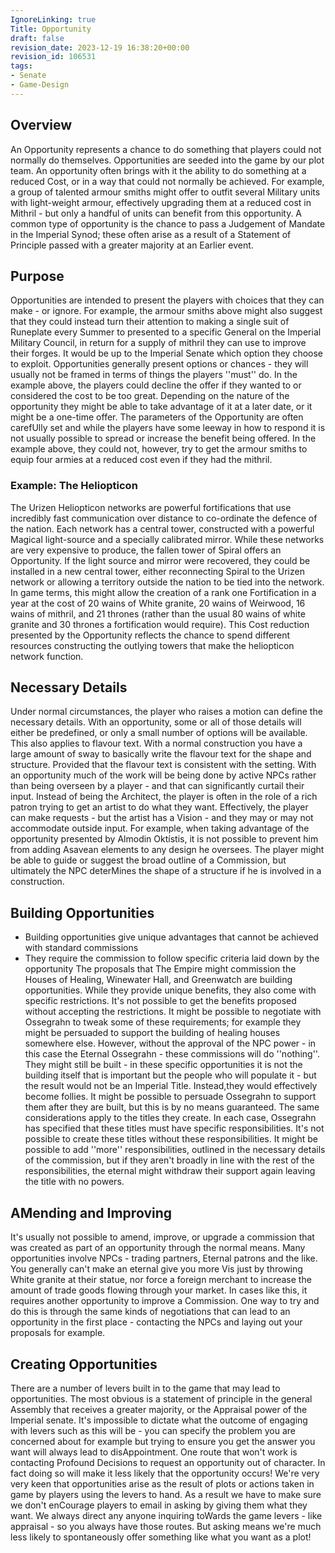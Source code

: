 ```yaml
---
IgnoreLinking: true
Title: Opportunity
draft: false
revision_date: 2023-12-19 16:38:20+00:00
revision_id: 106531
tags:
- Senate
- Game-Design
---
```


## Overview
An Opportunity represents a chance to do something that players could not normally do themselves. Opportunities are seeded into the game by our plot team. An opportunity often brings with it the ability to do something at a reduced Cost, or in a way that could not normally be achieved. For example, a group of talented armour smiths might offer to outfit several Military units with light-weight armour, effectively upgrading them at a reduced cost in Mithril - but only a handful of units can benefit from this opportunity.
A common type of opportunity is the chance to pass a Judgement of Mandate in the Imperial Synod; these often arise as a result of a Statement of Principle passed with a greater majority at an Earlier event.
## Purpose
Opportunities are intended to present the players with choices that they can make - or ignore. For example, the armour smiths above might also suggest that they could instead turn their attention to making a single suit of Runeplate every Summer to presented to a specific General on the Imperial Military Council, in return for a supply of mithril they can use to improve their forges. It would be up to the Imperial Senate which option they choose to exploit.
Opportunities generally present options or chances - they will usually not be framed in terms of things the players ''must'' do. In the example above, the players could decline the offer if they wanted to or considered the cost to be too great. Depending on the nature of the opportunity they might be able to take advantage of it at a later date, or it might be a one-time offer. 
The parameters of the Opportunity are often carefUlly set and while the players have some leeway in how to respond it is not usually possible to spread or increase the benefit being offered. In the example above, they could not, however, try to get the armour smiths to equip four armies at a reduced cost even if they had the mithril.
### Example: The Heliopticon
The Urizen Heliopticon networks are powerful fortifications that use incredibly fast communication over distance to co-ordinate the defence of the nation. Each network has a central tower, constructed with a powerful Magical light-source and a specially calibrated mirror. While these networks are very expensive to produce, the fallen tower of Spiral offers an Opportunity. If the light source and mirror were recovered, they could be installed in a new central tower, either reconnecting Spiral to the Urizen network or allowing a territory outside the nation to be tied into the network.
In game terms, this might allow the creation of a rank one Fortification in a year at the cost of 20 wains of White granite, 20 wains of Weirwood, 16 wains of mithril, and 21 thrones (rather than the usual 80 wains of white granite and 30 thrones a fortification would require). This Cost reduction presented by the Opportunity reflects the chance to spend different resources constructing the outlying towers that make the heliopticon network function.
## Necessary Details
Under normal circumstances, the player who raises a motion can define the necessary details. With an opportunity, some or all of those details will either be predefined, or only a small number of options will be available.
This also applies to flavour text. With a normal construction you have a large amount of sway to basically write the flavour text for the shape and structure. Provided that the flavour text is consistent with the setting. With an opportunity much of the work will be being done by active NPCs rather than being overseen by a player - and that can significantly curtail their input. Instead of being the Architect, the player is often in the role of a rich patron trying to get an artist to do what they want. Effectively, the player can make requests - but the artist has a Vision - and they may or may not accommodate outside input.
For example, when taking advantage of the opportunity presented by Almodin Oktístis, it is not possible to prevent him from adding Asavean elements to any design he oversees. The player might be able to guide or suggest the broad outline of a Commission, but ultimately the NPC deterMines the shape of a structure if he is involved in a construction.
## Building Opportunities
* Building opportunities give unique advantages that cannot be achieved with standard commissions
* They require the commission to follow specific criteria laid down by the opportunity
The proposals that The Empire might commission the Houses of Healing, Winewater Hall, and Greenwatch are building opportunities. While they provide unique benefits, they also come with specific restrictions. It's not possible to get the benefits proposed without accepting the restrictions. It might be possible to negotiate with Ossegrahn to tweak some of these requirements; for example they might be persuaded to support the building of healing houses somewhere else. However, without the approval of the NPC power - in this case the Eternal Ossegrahn - these commissions will do ''nothing''. They might still be built - in these specific opportunities it is not the building itself that is important but the people who will populate it - but the result would not be an Imperial Title. Instead,they would effectively become follies. It might be possible to persuade Ossegrahn to support them after they are built, but this is by no means guaranteed.
The same considerations apply to the titles they create. In each case, Ossegrahn has specified that these titles must have specific responsibilities. It's not possible to create these titles without these responsibilities. It might be possible to add ''more'' responsibilities, outlined in the necessary details of the commission, but if they aren't broadly in line with the rest of the responsibilities, the eternal might withdraw their support again leaving the title with no powers.
## AMending and Improving
It's usually not possible to amend, improve, or upgrade a commission that was created as part of an opportunity through the normal means. Many opportunities involve NPCs - trading partners, Eternal patrons and the like. You generally can't make an eternal give you more Vis just by throwing White granite at their statue, nor force a foreign merchant to increase the amount of trade goods flowing through your market. In cases like this, it requires another opportunity to improve a Commission. One way to try and do this is through the same kinds of negotiations that can lead to an opportunity in the first place - contacting the NPCs and laying out your proposals for example.
## Creating Opportunities
There are a number of levers built in to the game that may lead to opportunities. The most obvious is a statement of principle in the general Assembly that receives a greater majority, or the Appraisal power of the Imperial senate. It's impossible to dictate what the outcome of engaging with levers such as this will be - you can specify the problem you are concerned about for example but trying to ensure you get the answer you want will always lead to disAppointment.
One route that won't work is contacting Profound Decisions to request an opportunity out of character. In fact doing so will make it less likely that the opportunity occurs! We're very very keen that opportunities arise as the result of plots or actions taken in game by players using the levers to hand. As a result we have to make sure we don't enCourage players to email in asking by giving them what they want. We always direct any anyone inquiring toWards the game levers - like appraisal - so you always have those routes. But asking means we're much less likely to spontaneously offer something like what you want as a plot!